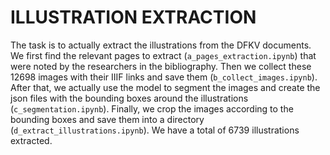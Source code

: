 # ILLUSTRATION EXTRACTION

The task is to actually extract the illustrations from the DFKV documents. We first find the relevant pages to extract (`a_pages_extraction.ipynb`) that were noted by the researchers in the bibliography. Then we collect these 12698 images with their IIIF links and save them (`b_collect_images.ipynb`). After that, we actually use the model to segment the images and create the json files with the bounding boxes around the illustrations (`c_segmentation.ipynb`). Finally, we crop the images according to the bounding boxes and save them into a directory (`d_extract_illustrations.ipynb`). We have a total of 6739 illustrations extracted.

